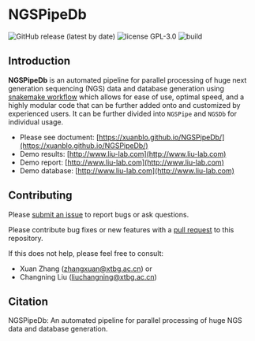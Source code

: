 # NGSPipeDb

![GitHub release (latest by date)](https://img.shields.io/github/v/release/xuanblo/NGSPipeDb)
![license GPL-3.0](https://img.shields.io/github/license/xuanblo/NGSPipeDb)
![build](https://img.shields.io/travis/com/xuanblo/NGSPipeDb)

## Introduction

__NGSPipeDb__ is an automated pipeline for parallel processing of huge next generation sequencing (NGS) data and database generation using [snakemake workflow](https://snakemake.readthedocs.io/en/stable/index.html) which allows for ease of use, optimal speed, and a highly modular code that can be further added onto and customized by experienced users. It can be further divided into `NGSPipe` and `NGSDb` for individual usage.

- Please see doctument: [https://xuanblo.github.io/NGSPipeDb/](https://xuanblo.github.io/NGSPipeDb/)
- Demo results: [http://www.liu-lab.com](http://www.liu-lab.com)
- Demo report: [http://www.liu-lab.com](http://www.liu-lab.com)
- Demo database: [http://www.liu-lab.com](http://www.liu-lab.com)

## Contributing

Please [submit an issue](https://github.com/xuanblo/NGSPipeDb/issues) to report bugs or ask questions.

Please contribute bug fixes or new features with a [pull request](https://github.com/xuanblo/NGSPipeDb/pulls) to this
repository.

If this does not help, please feel free to consult:
* Xuan Zhang ([zhangxuan@xtbg.ac.cn](mailto:zhangxuan@xtbg.ac.cn)) or
* Changning Liu ([liuchangning@xtbg.ac.cn](mailto:liuchangning@xtbg.ac.cn))

## Citation
NGSPipeDb: An automated pipeline for parallel processing of huge NGS data and database generation.
